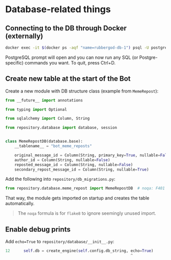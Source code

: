 # Database-related things

## Connecting to the DB through Docker (externally)

```bash
docker exec -it $(docker ps -aqf "name=rubbergod-db-1") psql -U postgres
```

PostgreSQL prompt will open and you can now run any SQL (or Postgre-specific) commands you want. To quit, press Ctrl+D.

## Create new table at the start of the Bot

Create a new module with DB structure class (example from `MemeRepost`):

```python
from __future__ import annotations

from typing import Optional

from sqlalchemy import Column, String

from repository.database import database, session


class MemeRepostDB(database.base):
    __tablename__ = "bot_meme_reposts"

    original_message_id = Column(String, primary_key=True, nullable=False, unique=True)
    author_id = Column(String, nullable=False)
    reposted_message_id = Column(String, nullable=False)
    secondary_repost_message_id = Column(String, nullable=True)
```

Add the following into `repository/db_migrations.py`:

```python
from repository.database.meme_repost import MemeRepostDB  # noqa: F401
```

That way, the module gets imported on startup and creates the table automatically.

> The `noqa` formula is for `flake8` to ignore seemingly unused import.

## Enable debug prints

Add `echo=True` to `repository/database/__init__.py`:
```python
12      self.db = create_engine(self.config.db_string, echo=True)
                                                       ^
```
